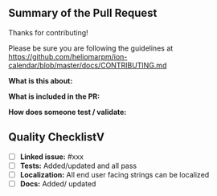 ## Summary of the Pull Request
Thanks for contributing!

Please be sure you are following the guidelines at 
https://github.com/heliomarpm/ion-calendar/blob/master/docs/CONTRIBUTING.md

**What is this about:**

**What is included in the PR:** 

**How does someone test / validate:** 

## Quality ChecklistV

- [ ] **Linked issue:** #xxx
- [ ] **Tests:** Added/updated and all pass
- [ ] **Localization:** All end user facing strings can be localized
- [ ] **Docs:** Added/ updated
<!-- - [ ] **Communication:** I've discussed this with core contributors in the issue.  -->
<!-- - [ ] **Installer:** Added/updated and all pass -->
